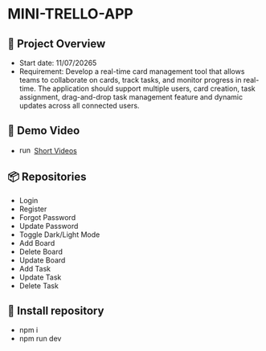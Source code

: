 # MINI-TRELLO-APP

## 📝 Project Overview
- Start date: 11/07/20265
- Requirement: Develop a real-time card management tool that allows teams to collaborate on cards, track tasks, and monitor progress in real-time. The application should support multiple users, card creation, task assignment, drag-and-drop task management feature and dynamic updates across all connected users.

## 📱 Demo Video

- <img src="https://upload.wikimedia.org/wikipedia/commons/e/ef/Youtube_logo.png?20220706172052" alt="run-in-android" height="15" width="25"> [Short Videos](https://www.youtube.com/watch?v=mMIiHqMiV6k)

## 📦 Repositories
- Login
- Register
- Forgot Password
- Update Password
- Toggle Dark/Light Mode
- Add Board
- Delete Board
- Update Board
- Add Task
- Update Task
- Delete Task

## 🔧 Install repository
- npm i
- npm run dev
